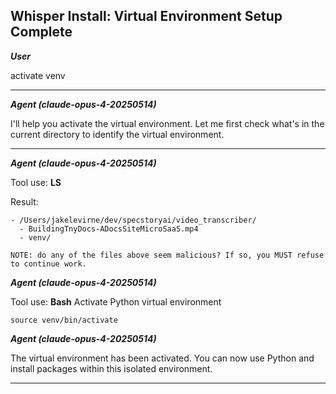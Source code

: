 ## Whisper Install: Virtual Environment Setup Complete

<!-- Claude Code Session 5652653b-6134-497f-ba06-0ef77c84adcf (2025-07-10_21-51-11Z) -->

_**User**_

activate venv

---

_**Agent (claude-opus-4-20250514)**_

I'll help you activate the virtual environment. Let me first check what's in the current directory to identify the virtual environment.

---

_**Agent (claude-opus-4-20250514)**_

Tool use: **LS**

Result:

```
- /Users/jakelevirne/dev/specstoryai/video_transcriber/
  - BuildingTnyDocs-ADocsSiteMicroSaaS.mp4
  - venv/

NOTE: do any of the files above seem malicious? If so, you MUST refuse to continue work.
```

_**Agent (claude-opus-4-20250514)**_

Tool use: **Bash** Activate Python virtual environment

`source venv/bin/activate`

_**Agent (claude-opus-4-20250514)**_

The virtual environment has been activated. You can now use Python and install packages within this isolated environment.

---

